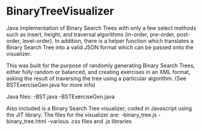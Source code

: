 BinaryTreeVisualizer
====================
Java implementation of Binary Search Trees with only a few select methods such as insert, height, and traversal algorithms (in-order, pre-order, post-order, level-order). In addition, there is a helper function which translates a Binary Search Tree into a valid JSON format which can be passed onto the visualizer.

This was built for the purpose of randomly generating Binary Search Trees, either fully random or balanced, and creating exercises in an XML format, asking the result of traversing the tree using a particular algorithm. (See BSTExerciseGen.java for more info)

Java files:
    -BST.java
	-BSTExerciseGen.java
	
Also included is a Binary Search Tree visualizer, coded in Javascript using the JIT library. The files for the visualizer are:
    -binary_tree.js
	-binary_tree.html
	-various .css files and .js libraries
